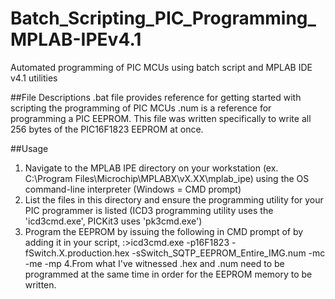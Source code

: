 # Batch_Scripting_PIC_Programming_MPLAB-IPEv4.1
Automated programming of PIC MCUs using batch script and MPLAB IDE v4.1 utilities  

##File Descriptions
.bat file provides reference for getting started with scripting the programming of PIC MCUs
.num is a reference for programming a PIC EEPROM. This file was written specifically to write all 256 bytes of the PIC16F1823 EEPROM at once.  

##Usage
1. Navigate to the MPLAB IPE directory on your workstation (ex. C:\Program Files\Microchip\MPLABX\vX.XX\mplab_ipe) using the OS command-line interpreter (Windows = CMD prompt)
2. List the files in this directory and ensure the programming utility for your PIC programmer is listed (ICD3 programming utility uses the 'icd3cmd.exe', PICKit3 uses 'pk3cmd.exe')
3. Program the EEPROM by issuing the following in CMD prompt of by adding it in your script,
:>icd3cmd.exe -p16F1823 -fSwitch.X.production.hex -sSwitch_SQTP_EEPROM_Entire_IMG.num -mc -me -mp
4.From what I've witnessed .hex and .num need to be programmed at the same time in order for the EEPROM memory to be written.
